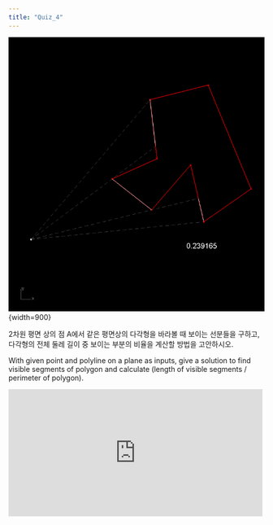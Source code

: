 ```yaml
---
title: "Quiz_4"
---
```


![blx-quiz-4](../../../../../assets/blx-quiz/blx-quiz-4.png){width=900}

2차원 평면 상의 점 A에서 같은 평면상의 다각형을 바라볼 때 보이는 선분들을 구하고, 다각형의 전체 둘레 길이 중 보이는 부분의 비율을 계산할 방법을 고안하시오.

With given point and polyline on a plane as inputs, give a solution to find visible segments of polygon and calculate (length of visible segments / perimeter of polygon).

<iframe src="https://www.facebook.com/plugins/post.php?href=https%3A%2F%2Fwww.facebook.com%2Fphoto%2F%3Ffbid%3D521923948007822%26set%3Da.514199872113563&show_text=true&width=500&is_preview=true" width="500" height="250" style="border:none;overflow:hidden" scrolling="no" frameborder="0" allowfullscreen="true" allow="autoplay; clipboard-write; encrypted-media; picture-in-picture; web-share"></iframe>